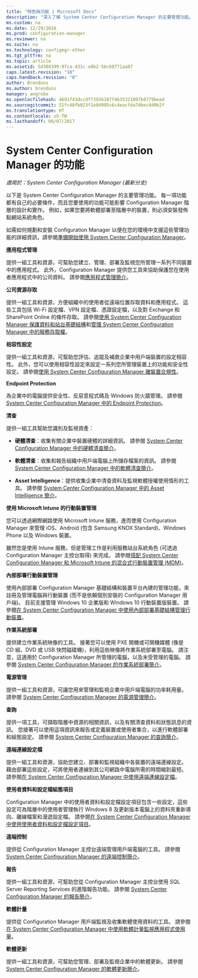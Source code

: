 ```yaml
---
title: "特色與功能 | Microsoft Docs"
description: "深入了解 System Center Configuration Manager 的主要管理功能。"
ms.custom: na
ms.date: 12/29/2016
ms.prod: configuration-manager
ms.reviewer: na
ms.suite: na
ms.technology: configmgr-other
ms.tgt_pltfrm: na
ms.topic: article
ms.assetid: 5d388399-07ca-431c-a9b2-56c69771aa87
caps.latest.revision: "18"
caps.handback.revision: "0"
author: Brenduns
ms.author: brenduns
manager: angrobe
ms.openlocfilehash: 4691f43dccdf73936107f4635321897b9779bead
ms.sourcegitcommit: 51fc48fb023f1e8d995c6c4eacfda7dbec4d0b2f
ms.translationtype: HT
ms.contentlocale: zh-TW
ms.lasthandoff: 08/07/2017
---
```

# <a name="features-and-capabilities-of-system-center-configuration-manager"></a>System Center Configuration Manager 的功能

*適用於：System Center Configuration Manager (最新分支)*

以下是 System Center Configuration Manager 的主要管理功能。 每一項功能都有自己的必要條件，而且您要使用的功能可能影響 Configuration Manager 階層的設計和實作。 例如，如果您要將軟體部署至階層中的裝置，則必須安裝發佈點網站系統角色。  

 如需如何規劃和安裝 Configuration Manager 以便在您的環境中支援這些管理功能的詳細資訊，請參閱[準備開始使用 System Center Configuration Manager](../../../core/plan-design/get-ready.md)。  

 **應用程式管理**  

 提供一組工具和資源，可幫助您建立、管理、部署及監視您所管理一系列不同裝置中的應用程式。 此外，Configuration Manager 提供您工具來協助保護您在使用者應用程式中的公司資料。 請參閱[應用程式管理簡介](/sccm/apps/understand/introduction-to-application-management)。

 **公司資源存取**  

 提供一組工具和資源，方便組織中的使用者從遠端位置存取資料和應用程式。 這些工具包括 Wi-Fi 設定檔、VPN 設定檔、憑證設定檔，以及對 Exchange 和 SharePoint Online 的條件存取。 請參閱[使用 System Center Configuration Manager 保護資料和站台基礎結構](../../../protect/understand/protect-data-and-site-infrastructure.md)和[管理 System Center Configuration Manager 中的服務存取權](../../../protect/deploy-use/manage-access-to-services.md)。  

 **相容性設定**  

 提供一組工具和資源，可幫助您評估、追蹤及補救企業中用戶端裝置的設定相容性。 此外，您可以使用相容性設定來設定一系列您所管理裝置上的功能和安全性設定。 請參閱[使用 System Center Configuration Manager 確裝置合規性](../../../compliance/understand/ensure-device-compliance.md)。  

 **Endpoint Protection**  

 為企業中的電腦提供安全性、反惡意程式碼及 Windows 防火牆管理。 請參閱 [System Center Configuration Manager 中的 Endpoint Protection](../../../protect/deploy-use/endpoint-protection.md)。  

 **清查**  

 提供一組工具幫助您識別及監視資產：  

-   **硬體清查**：收集有關企業中裝置硬體的詳細資訊。 請參閱 [System Center Configuration Manager 中的硬體清查簡介](../../../core/clients/manage/inventory/introduction-to-hardware-inventory.md)。  

-   **軟體清查**：收集和報告組織中用戶端電腦上所儲存檔案的資訊。 請參閱 [System Center Configuration Manager 中的軟體清查簡介](../../../core/clients/manage/inventory/introduction-to-software-inventory.md)。  

-   **Asset Intelligence**：提供收集企業中清查資料及監視軟體授權使用情形的工具。 請參閱 [System Center Configuration Manager 中的 Asset Intelligence 簡介](../../../core/clients/manage/asset-intelligence/introduction-to-asset-intelligence.md)。  

**使用 Microsoft Intune 的行動裝置管理**  

 您可以透過網際網路使用 Microsoft Intune 服務，進而使用 Configuration Manager 來管理 iOS、Android (包含 Samsung KNOX Standard)、Windows Phone 以及 Windows 裝置。

 雖然您是使用 Intune 服務，但是管理工作是利用服務站台系統角色 (可透過 Configuration Manager 主控台取得) 來完成。 請參閱[搭配 System Center Configuration Manager 和 Microsoft Intune 的混合式行動裝置管理 (MDM)](../../../mdm/understand/hybrid-mobile-device-management.md)。  

 **內部部署行動裝置管理**  

 使用內部部署 Configuration Manager 基礎結構和裝置平台內建的管理功能，來註冊及管理電腦與行動裝置 (而不是依賴個別安裝的 Configuration Manager 用戶端)。 目前支援管理 Windows 10 企業版和 Windows 10 行動裝置版裝置。 請參閱[在 System Center Configuration Manager 中使用內部部署基礎結構管理行動裝置](../../../mdm/understand/manage-mobile-devices-with-on-premises-infrastructure.md)。  

 **作業系統部署**  

 提供建立作業系統映像的工具。 接著您可以使用 PXE 開機或可開機媒體 (像是 CD 組、DVD 或 USB 快閃磁碟機)，利用這些映像將作業系統部署至電腦。 請注意，這適用於 Configuration Manager 所管理的電腦，以及未受管理的電腦。 請參閱 [System Center Configuration Manager 的作業系統部署簡介](../../../osd/understand/introduction-to-operating-system-deployment.md)。  

 **電源管理**  

 提供一組工具和資源，可讓您用來管理和監視企業中用戶端電腦的功率耗用量。 請參閱 [System Center Configuration Manager 的電源管理簡介](../../../core/clients/manage/power/introduction-to-power-management.md)。  

 **查詢**  

 提供一項工具，可擷取階層中資源的相關資訊，以及有關清查資料和狀態訊息的資訊。 您接著可以使用這項資訊來報告或定義裝置或使用者集合，以進行軟體部署和組態設定。 請參閱 [System Center Configuration Manager 的查詢簡介](../../../core/servers/manage/introduction-to-queries.md)。  

 **遠端連線設定檔**  

 提供一組工具和資源，協助您建立、部署和監視組織中各裝置的遠端連線設定。 藉由部署這些設定，可將使用者連線到其公司網路中電腦所需的時間縮到最短。 請參閱[在 System Center Configuration Manager 中使用遠端連線設定檔](/sccm/compliance/deploy-use/create-remote-connection-profiles)。  

 **使用者資料和設定檔組態項目**  

 Configuration Manager 中的使用者資料和設定檔設定項目包含一些設定，這些設定可為階層中的使用者管理執行 Windows 8 及更新版本電腦上的資料夾重新導向、離線檔案和漫遊設定檔。 請參閱[在 System Center Configuration Manager 中使用使用者資料和設定檔設定項目](/sccm/compliance/deploy-use/create-user-data-and-profiles-configuration-items)。  

 **遠端控制**  

 提供從 Configuration Manager 主控台遠端管理用戶端電腦的工具。 請參閱 [System Center Configuration Manager 的遠端控制簡介](../../../core/clients/manage/remote-control/introduction-to-remote-control.md)。  

 **報告**  

 提供一組工具和資源，可幫助您從 Configuration Manager 主控台使用 SQL Server Reporting Services 的進階報告功能。 請參閱 [System Center Configuration Manager 的報告簡介](../../../core/servers/manage/introduction-to-reporting.md)。  

 **軟體計量**  

 提供從 Configuration Manager 用戶端監視及收集軟體使用資料的工具。 請參閱[在 System Center Configuration Manager 中使用軟體計量監視應用程式使用量](../../../apps/deploy-use/monitor-app-usage-with-software-metering.md)。  

 **軟體更新**  

 提供一組工具和資源，可幫助您管理、部署及監視企業中的軟體更新。 請參閱 [System Center Configuration Manager 的軟體更新簡介](/sccm/sum/understand/software-updates-introduction)。  
